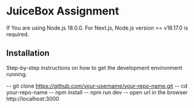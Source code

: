 # JuiceBox Assignment


If You are using Node.js 18.0.0. For Next.js, Node.js version >= v18.17.0 is required.

## Installation
Step-by-step instructions on how to get the development environment running.

-- git clone https://github.com/your-username/your-repo-name.git
-- cd your-repo-name
-- npm install
-- npm run dev
-- open url in the browser http://localhost:3000